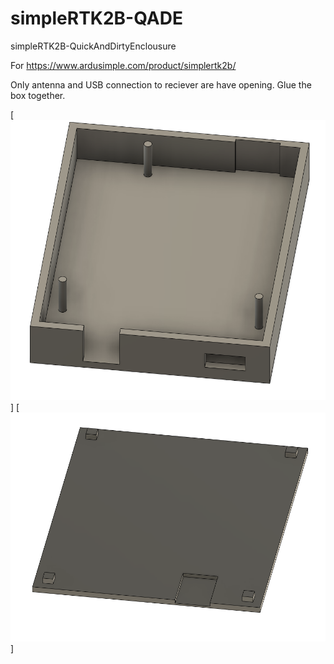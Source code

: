 # simpleRTK2B-QADE
simpleRTK2B-QuickAndDirtyEnclousure

For https://www.ardusimple.com/product/simplertk2b/

Only antenna and USB connection to reciever are have opening. Glue the box together. 

[<img alt="alt_text" src="box.png" />]
[<img alt="alt_text" src="topcover.png" />]
